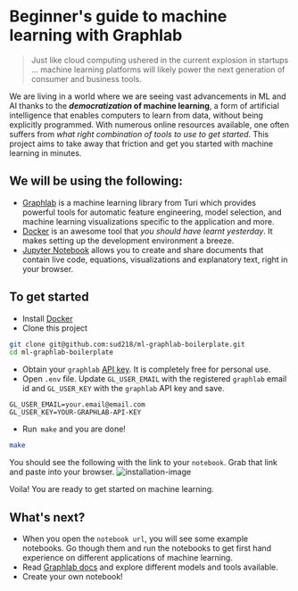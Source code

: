 # Beginner's guide to machine learning with Graphlab
> Just like cloud computing ushered in the current explosion in startups … machine learning platforms will likely power the next generation of consumer and business tools.

We are living in a world where we are seeing vast advancements in ML and AI thanks to the **_democratization_ of machine learning**, a form of artificial intelligence that enables computers to learn from data, without being explicitly programmed. With numerous online resources available, one often suffers from _what right combination of tools to use to get started_. This project aims to take away that friction and get you started with machine learning in minutes.

## We will be using the following:
- [Graphlab][graphlab] is a machine learning library from Turi which provides powerful tools for automatic feature engineering, model selection, and machine learning visualizations specific to the application and more.
- [Docker][docker] is an awesome tool that _you should have learnt yesterday_. It makes setting up the development environment a breeze.
- [Jupyter Notebook][jupyter] allows you to create and share documents that contain live code, equations, visualizations and explanatory text, right in your browser.

## To get started
- Install [Docker][docker-install]
- Clone this project
```bash
git clone git@github.com:sud218/ml-graphlab-boilerplate.git
cd ml-graphlab-boilerplate
```
- Obtain your `graphlab` [API key][gl-api-key]. It is completely free for personal use.
- Open `.env` file. Update `GL_USER_EMAIL` with the registered `graphlab` email id and `GL_USER_KEY` with the `graphlab` API key and save.
```
GL_USER_EMAIL=your.email@email.com
GL_USER_KEY=YOUR-GRAPHLAB-API-KEY
```
- Run` make` and you are done!
```bash
make
```
You should see the following with the link to your `notebook`. Grab that link and paste into your browser. 
![installation-image]

Voila! You are ready to get started on machine learning.

## What's next?
- When you open the `notebook url`, you will see some example notebooks. Go though them and run the notebooks to get first hand experience on different applications of machine learning.
- Read [Graphlab docs][gl-docs] and explore different models and tools available.
- Create your own notebook!


[graphlab]: https://turi.com/
[docker]: https://www.docker.com/what-docker
[jupyter]: http://jupyter.org/
[docker-install]: https://docs.docker.com/engine/installation/
[gl-api-key]: https://turi.com/download/academic.html
[installation-image]: https://i.imgur.com/RxPNuXP.png
[gl-docs]: https://turi.com/products/create/docs/
